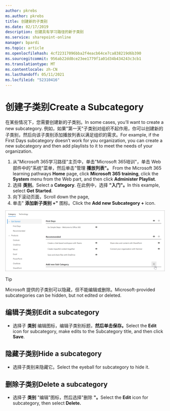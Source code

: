```yaml
---
author: pkrebs
ms.author: pkrebs
title: 创建新的子类别
ms.date: 02/17/2019
description: 创建具有学习路径的新子类别
ms.service: sharepoint-online
manager: bpardi
ms.topic: article
ms.openlocfilehash: 4cf22317096bba2f4eacb64ce7ca838219d6b390
ms.sourcegitcommit: 956ab22dd8ce23ee1779f1a01d34b434243c3cb1
ms.translationtype: MT
ms.contentlocale: zh-CN
ms.lasthandoff: 05/11/2021
ms.locfileid: "52310416"
---
```

# <a name="create-a-subcategory"></a><span data-ttu-id="23db6-103">创建子类别</span><span class="sxs-lookup"><span data-stu-id="23db6-103">Create a Subcategory</span></span> 
<span data-ttu-id="23db6-104">在某些情况下，您需要创建新的子类别。</span><span class="sxs-lookup"><span data-stu-id="23db6-104">In some cases, you’ll want to create a new subcategory.</span></span> <span data-ttu-id="23db6-105">例如，如果"第一天"子类别对组织不起作用，你可以创建新的子类别，然后向该子类别添加播放列表以满足组织的需求。</span><span class="sxs-lookup"><span data-stu-id="23db6-105">For example, if the First Days subcategory doesn’t work for you organization, you can create a new subcategory and then add playlists to it to meet the needs of your organization.</span></span> 

1. <span data-ttu-id="23db6-106">从"Microsoft 365学习路径"主页中，单击"Microsoft 365培训"，单击 Web 部件中的"系统"菜单，然后单击"管理 **播放列表"。** </span><span class="sxs-lookup"><span data-stu-id="23db6-106">From the Microsoft 365 learning pathways **Home** page, click **Microsoft 365 training**, click the **System** menu from the Web part, and then click **Administer Playlist**.</span></span> 
2. <span data-ttu-id="23db6-107">选择 **类别**。</span><span class="sxs-lookup"><span data-stu-id="23db6-107">Select a **Category**.</span></span> <span data-ttu-id="23db6-108">在此例中，选择 **"入门"。**</span><span class="sxs-lookup"><span data-stu-id="23db6-108">In this example, select **Get Started**.</span></span>  
3. <span data-ttu-id="23db6-109">向下滚动页面，</span><span class="sxs-lookup"><span data-stu-id="23db6-109">Scroll down the page,</span></span> 
3. <span data-ttu-id="23db6-110">单击" **添加新子类别 +"** 图标。</span><span class="sxs-lookup"><span data-stu-id="23db6-110">Click the **Add new Subcategory +** icon.</span></span>  

![cg-newsubcategory.png](media/cg-newsubcategory.png)

> [!TIP]
> <span data-ttu-id="23db6-112">Microsoft 提供的子类别可以隐藏，但不能编辑或删除。</span><span class="sxs-lookup"><span data-stu-id="23db6-112">Microsoft-provided subcategories can be hidden, but not edited or deleted.</span></span> 

## <a name="edit-a-subcategory"></a><span data-ttu-id="23db6-113">编辑子类别</span><span class="sxs-lookup"><span data-stu-id="23db6-113">Edit a subcategory</span></span>
- <span data-ttu-id="23db6-114">选择子 **类别** 编辑图标，编辑子类别标题，**然后单击保存。**</span><span class="sxs-lookup"><span data-stu-id="23db6-114">Select the **Edit** icon for subcategory, make edits to the Subcategory title, and then click **Save**.</span></span>

## <a name="hide-a-subcategory"></a><span data-ttu-id="23db6-115">隐藏子类别</span><span class="sxs-lookup"><span data-stu-id="23db6-115">Hide a subcategory</span></span>
- <span data-ttu-id="23db6-116">选择子类别来隐藏它。</span><span class="sxs-lookup"><span data-stu-id="23db6-116">Select the eyeball for subcategory to hide it.</span></span> 

## <a name="delete-a-subcategory"></a><span data-ttu-id="23db6-117">删除子类别</span><span class="sxs-lookup"><span data-stu-id="23db6-117">Delete a subcategory</span></span>
- <span data-ttu-id="23db6-118">选择子 **类别** "编辑"图标，然后选择"删除 **"。**</span><span class="sxs-lookup"><span data-stu-id="23db6-118">Select the **Edit** icon for subcategory, then select **Delete.**</span></span> 
